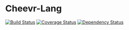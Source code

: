 # Cheevr-Lang
[![Build Status](https://travis-ci.org/Cheevr/Lang.svg?branch=master)](https://travis-ci.org/Cheevr/Lang)
[![Coverage Status](https://coveralls.io/repos/Cheevr/Lang/badge.svg?branch=master&service=github)](https://coveralls.io/github/Cheevr/Lang?branch=master)
[![Dependency Status](https://david-dm.org/Cheevr/Lang.svg)](https://david-dm.org/Cheevr/Lang)
